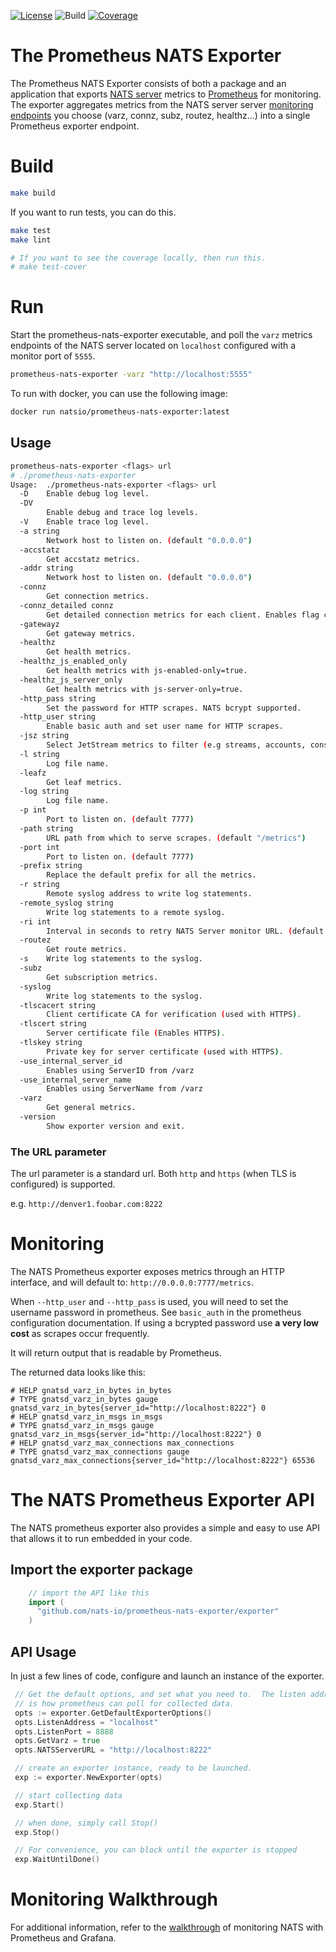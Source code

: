 [![License][License-Image]][License-Url] ![Build][Build-Status-Image] [![Coverage][Coverage-Image]][Coverage-Url]

# The Prometheus NATS Exporter

The Prometheus NATS Exporter consists of both a package and an application that
exports [NATS server](https://docs.nats.io/nats-concepts/overview) metrics
to [Prometheus](https://prometheus.io/) for monitoring.  
The exporter aggregates metrics from the NATS server server [monitoring endpoints](https://docs.nats.io/running-a-nats-service/nats_admin/monitoring#monitoring-endpoints) you choose (varz, connz, subz,
routez, healthz...) into a single Prometheus exporter endpoint.

# Build

``` bash
make build
```

If you want to run tests, you can do this.

```bash
make test
make lint

# If you want to see the coverage locally, then run this.
# make test-cover
```

# Run

Start the prometheus-nats-exporter executable, and poll the `varz` metrics
endpoints of the NATS server located on `localhost` configured with a monitor
port of `5555`.

``` bash
prometheus-nats-exporter -varz "http://localhost:5555"
```

To run with docker, you can use the following image:

```sh
docker run natsio/prometheus-nats-exporter:latest
```

## Usage

```bash
prometheus-nats-exporter <flags> url
# ./prometheus-nats-exporter
Usage:  ./prometheus-nats-exporter <flags> url
  -D    Enable debug log level.
  -DV
        Enable debug and trace log levels.
  -V    Enable trace log level.
  -a string
        Network host to listen on. (default "0.0.0.0")
  -accstatz
        Get accstatz metrics.
  -addr string
        Network host to listen on. (default "0.0.0.0")
  -connz
        Get connection metrics.
  -connz_detailed connz
        Get detailed connection metrics for each client. Enables flag connz implicitly.
  -gatewayz
        Get gateway metrics.
  -healthz
        Get health metrics.
  -healthz_js_enabled_only
        Get health metrics with js-enabled-only=true.
  -healthz_js_server_only
        Get health metrics with js-server-only=true.
  -http_pass string
        Set the password for HTTP scrapes. NATS bcrypt supported.
  -http_user string
        Enable basic auth and set user name for HTTP scrapes.
  -jsz string
        Select JetStream metrics to filter (e.g streams, accounts, consumers)
  -l string
        Log file name.
  -leafz
        Get leaf metrics.
  -log string
        Log file name.
  -p int
        Port to listen on. (default 7777)
  -path string
        URL path from which to serve scrapes. (default "/metrics")
  -port int
        Port to listen on. (default 7777)
  -prefix string
        Replace the default prefix for all the metrics.
  -r string
        Remote syslog address to write log statements.
  -remote_syslog string
        Write log statements to a remote syslog.
  -ri int
        Interval in seconds to retry NATS Server monitor URL. (default 30)
  -routez
        Get route metrics.
  -s    Write log statements to the syslog.
  -subz
        Get subscription metrics.
  -syslog
        Write log statements to the syslog.
  -tlscacert string
        Client certificate CA for verification (used with HTTPS).
  -tlscert string
        Server certificate file (Enables HTTPS).
  -tlskey string
        Private key for server certificate (used with HTTPS).
  -use_internal_server_id
        Enables using ServerID from /varz
  -use_internal_server_name
        Enables using ServerName from /varz
  -varz
        Get general metrics.
  -version
        Show exporter version and exit.

```

### The URL parameter

The url parameter is a standard url.  Both `http` and `https` (when TLS is
configured) is supported.

e.g.
`http://denver1.foobar.com:8222`

# Monitoring

The NATS Prometheus exporter exposes metrics through an HTTP interface, and will
default to:
`http://0.0.0.0:7777/metrics`.

When `--http_user` and `--http_pass` is used, you will need to set the username
password in prometheus.  See `basic_auth` in the prometheus configuration
documentation.  If using a bcrypted password use **a very low cost** as scrapes
occur frequently.

It will return output that is readable by Prometheus.

The returned data looks like this:

```text
# HELP gnatsd_varz_in_bytes in_bytes
# TYPE gnatsd_varz_in_bytes gauge
gnatsd_varz_in_bytes{server_id="http://localhost:8222"} 0
# HELP gnatsd_varz_in_msgs in_msgs
# TYPE gnatsd_varz_in_msgs gauge
gnatsd_varz_in_msgs{server_id="http://localhost:8222"} 0
# HELP gnatsd_varz_max_connections max_connections
# TYPE gnatsd_varz_max_connections gauge
gnatsd_varz_max_connections{server_id="http://localhost:8222"} 65536
```

# The NATS Prometheus Exporter API

The NATS prometheus exporter also provides a simple and easy to use API that
allows it to run embedded in your code.

## Import the exporter package

```go
    // import the API like this
    import (
      "github.com/nats-io/prometheus-nats-exporter/exporter"
    )
```

## API Usage

In just a few lines of code, configure and launch an instance of the exporter.

```go
 // Get the default options, and set what you need to.  The listen address and port
 // is how prometheus can poll for collected data.
 opts := exporter.GetDefaultExporterOptions()
 opts.ListenAddress = "localhost"
 opts.ListenPort = 8888
 opts.GetVarz = true
 opts.NATSServerURL = "http://localhost:8222"

 // create an exporter instance, ready to be launched.
 exp := exporter.NewExporter(opts)

 // start collecting data
 exp.Start()

 // when done, simply call Stop()
 exp.Stop()

 // For convenience, you can block until the exporter is stopped
 exp.WaitUntilDone()
```

# Monitoring Walkthrough

For additional information, refer to the [walkthrough](walkthrough/README.md) of
monitoring NATS with Prometheus and Grafana.

[License-Url]: https://www.apache.org/licenses/LICENSE-2.0
[License-Image]: https://img.shields.io/badge/License-Apache2-blue.svg
[Build-Status-Image]: https://img.shields.io/github/actions/workflow/status/nats-io/prometheus-nats-exporter/coverage.yaml?branch=main
[Coverage-Url]: https://coveralls.io/github/nats-io/prometheus-nats-exporter?branch=main
[Coverage-Image]: https://coveralls.io/repos/github/nats-io/prometheus-nats-exporter/badge.svg?branch=main
